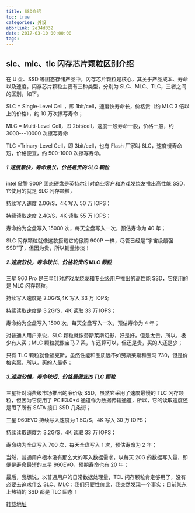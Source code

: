 ```yaml
---
title: SSD介绍
toc: true
categories: 外设
abbrlink: 2e34d332
date: 2017-03-10 00:00:00
tags:
---
```


## slc、mlc、tlc 闪存芯片颗粒区别介绍

在 U 盘、SSD 等固态存储产品中，闪存芯片颗粒是核心，其关乎产品成本、寿命以及速度。闪存芯片颗粒主要有三种类型，分别为 SLC、MLC、TLC，三者之间的区别，如下。

SLC = Single-Level Cell
，即 1bit/cell，速度快寿命长，价格贵（约 MLC 3 倍以上的价格），约 10 万次擦写寿命；

MLC = Multi-Level
Cell，即 2bit/cell，速度一般寿命一般，价格一般，约 3000---10000 次擦写寿命

<!-- more -->

TLC =Trinary-Level Cell，即 3bit/cell，也有 Flash 厂家叫 8LC，速度慢寿命短，价格便宜，约 500-1000 次擦写寿命。 <!-- more -->

##### 1.速度最快，寿命最长，价格最贵的 SLC 颗粒

intel 傲腾 900P 固态硬盘是英特尔针对商业客户和游戏发烧友推出高性能 SSD，它使用的就是 SLC 闪存颗粒，

持续写入速度 2.0G/S，4K 写入 50 万 IOPS；

持续读取速度 2.4G/S，4K 读取 55 万 IOPS；

寿命约为全盘写入 15000 次，每天全盘写入一次，预估寿命为 40 年；

SLC 闪存颗粒就像这款搭载它的傲腾 900P 一样，尽管已经是“宇宙级最强 SSD”了，但因为贵，所以销量惨淡！

##### 2.速度较快，寿命较长、价格较贵的 MLC 颗粒

三星 960 Pro 是三星针对游戏发烧友和专业级用户推出的高性能 SSD，它使用的是 MLC 闪存颗粒，

持续写入速度是 2.0G/S,4K 写入 33 万 IOPS;

持续读取速度是 3.2G/S，4K 读取 33 万 IOPS；

寿命约为全盘写入 1500 次，每天全盘写入一次，预估寿命为 4 年；

对普通人用户来说，SLC 颗粒就像劳斯莱斯幻影，好是好，但是太贵，所以，极少有人买；MLC 颗粒就像宝马 7 系，车还算可以，但还是贵，买的人还是少；

只有 TLC 颗粒就像福克斯，虽然性能和品质远不如劳斯莱斯和宝马 730，但是价格实惠，所以，买的人最多；

##### 3.速度较慢，寿命较短、价格最便宜的 TLC 颗粒

三星针对消费级市场推出的廉价版 SSD，虽然它采用了速度最慢的 TLC 闪存颗粒，但因为它使用了 PCIE3.0\*4 通道作为数据传输通道，所以，它的读取速度还是甩了所有 SATA 接口 SSD 几条街；

三星 960EVO 持续写入速度为 1.5G/S，4K 写入 30 万 IOPS；

持续读取速度为 3.2G/S，4K 读取 33 万 IOPS；

寿命约为全盘写入 700 次，每天全盘写入 1 次，预估寿命为 2 年；

当然，普通用户根本没有那么大的写入数据需求，以每天 20G 的数据写入量，即便是寿命最短的三星 960EVO，预期寿命也有 20 年；

最后，我想说，以普通用户的日常数据处理量，TCL 闪存颗粒肯定够用了，没有必要去追求什么 SLC、MLC；我们只要性价比，我突然发现一个事实：目前某东上热销的 SSD 都是 TLC 固态！

[转载地址](https://zhidao.baidu.com/question/2055990913373032707.html)
